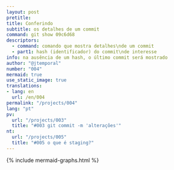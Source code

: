 ```yaml
---
layout: post
pretitle:
title: Conferindo
subtitle: os detalhes de um commit
command: git show 09c6d68
descriptors:
  - command: comando que mostra detalhes\nde um commit
  - part1: hash (identificador) do commit\nde interesse
info: na ausência de um hash, o último commit será mostrado
author: "@jtemporal"
number: "004"
mermaid: true
use_static_image: true
translations:
- lang: en
  url: /en/004
permalink: "/projects/004"
lang: "pt"
pv:
  url: "/projects/003"
  title: "#003 git commit -m 'alterações'"
nt:
  url: "/projects/005"
  title: "#005 o que é staging?"
---
```


{% include mermaid-graphs.html %}